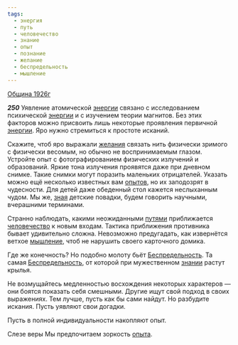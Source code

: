 ```yaml
---
tags:
  - энергия
  - путь
  - человечество
  - знание
  - опыт
  - познание
  - желание
  - беспредельность
  - мышление
---
```


[Община 1926г](/agni/1926)

___250___
Уявление атомической [энергии](/tag/#энергия) связано с исследованием психической [энергии](/tag/#энергия) и с изучением теории магнитов. Без этих факторов можно присвоить лишь некоторые проявления первичной [энергии](/tag/#энергия). Яро нужно стремиться к простоте исканий.   

Скажите, чтоб яро выражали [желания](/tag/#желание) связать нить физически зримого с физически весомым, но обычно не воспринимаемым глазом. Устройте опыт с фотографированием физических излучений и образований. Яркие тона излучения проявятся даже при дневном снимке. Такие снимки могут поразить маленьких отрицателей. Указать можно ещё несколько известных вам [опытов](/tag/#опыт), но их заподозрят в чудесности. Для детей даже обеденный стол кажется неслыханным чудом. Мы же, [зная](/tag/#познание) детские повадки, будем говорить научными, вчерашними терминами.   

Странно наблюдать, какими неожиданными [путями](/tag/#путь) приближается [человечество](/tag/#человечество) к новым входам. Тактика приближения противника бывает удивительно сложна. Невозможно предугадать, как извернётся ветхое [мышление](/tag/#мышление), чтоб не нарушить своего карточного домика.   

Где же конечность? Но подобно молоту бьёт [Беспредельность](/tag/#беспредельность). Та самая [Беспредельность](/tag/#беспредельность), от которой при мужественном [знании](/tag/#знание) растут крылья.   

Не возмущайтесь медленностью восхождения некоторых характеров — они боятся показать себя смешными. Другие ищут свой подход в своих выражениях. Тем лучше, пусть как бы сами найдут. Но разбудите искания. Пусть уявляют свои догадки.    

Пусть в полной индивидуальности накопляют опыт.   

Слезе веры Мы предпочитаем зоркость [опыта](/tag/#опыт).   

